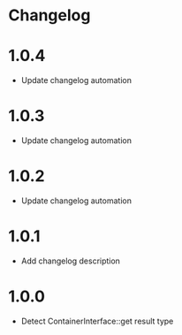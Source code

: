 Changelog
=========

# 1.0.4
* Update changelog automation

# 1.0.3
* Update changelog automation

# 1.0.2
* Update changelog automation

# 1.0.1
* Add changelog description

# 1.0.0
* Detect ContainerInterface::get result type
